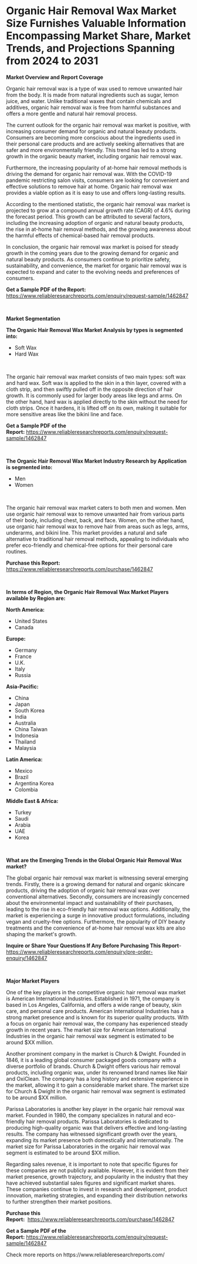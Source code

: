 <p><h1>Organic Hair Removal Wax Market Size Furnishes Valuable Information Encompassing Market Share, Market Trends, and Projections Spanning from 2024 to 2031</h1></p><p><strong>Market Overview and Report Coverage</strong></p>
<p><p>Organic hair removal wax is a type of wax used to remove unwanted hair from the body. It is made from natural ingredients such as sugar, lemon juice, and water. Unlike traditional waxes that contain chemicals and additives, organic hair removal wax is free from harmful substances and offers a more gentle and natural hair removal process.</p><p>The current outlook for the organic hair removal wax market is positive, with increasing consumer demand for organic and natural beauty products. Consumers are becoming more conscious about the ingredients used in their personal care products and are actively seeking alternatives that are safer and more environmentally friendly. This trend has led to a strong growth in the organic beauty market, including organic hair removal wax.</p><p>Furthermore, the increasing popularity of at-home hair removal methods is driving the demand for organic hair removal wax. With the COVID-19 pandemic restricting salon visits, consumers are looking for convenient and effective solutions to remove hair at home. Organic hair removal wax provides a viable option as it is easy to use and offers long-lasting results.</p><p>According to the mentioned statistic, the organic hair removal wax market is projected to grow at a compound annual growth rate (CAGR) of 4.6% during the forecast period. This growth can be attributed to several factors, including the increasing adoption of organic and natural beauty products, the rise in at-home hair removal methods, and the growing awareness about the harmful effects of chemical-based hair removal products.</p><p>In conclusion, the organic hair removal wax market is poised for steady growth in the coming years due to the growing demand for organic and natural beauty products. As consumers continue to prioritize safety, sustainability, and convenience, the market for organic hair removal wax is expected to expand and cater to the evolving needs and preferences of consumers.</p></p>
<p><strong>Get a Sample PDF of the Report:</strong> <a href="https://www.reliableresearchreports.com/enquiry/request-sample/1462847">https://www.reliableresearchreports.com/enquiry/request-sample/1462847</a></p>
<p>&nbsp;</p>
<p><strong>Market Segmentation</strong></p>
<p><strong>The Organic Hair Removal Wax Market Analysis by types is segmented into:</strong></p>
<p><ul><li>Soft Wax</li><li>Hard Wax</li></ul></p>
<p>&nbsp;</p>
<p><p>The organic hair removal wax market consists of two main types: soft wax and hard wax. Soft wax is applied to the skin in a thin layer, covered with a cloth strip, and then swiftly pulled off in the opposite direction of hair growth. It is commonly used for larger body areas like legs and arms. On the other hand, hard wax is applied directly to the skin without the need for cloth strips. Once it hardens, it is lifted off on its own, making it suitable for more sensitive areas like the bikini line and face.</p></p>
<p><strong>Get a Sample PDF of the Report:</strong>&nbsp;<a href="https://www.reliableresearchreports.com/enquiry/request-sample/1462847">https://www.reliableresearchreports.com/enquiry/request-sample/1462847</a></p>
<p>&nbsp;</p>
<p><strong>The Organic Hair Removal Wax Market Industry Research by Application is segmented into:</strong></p>
<p><ul><li>Men</li><li>Women</li></ul></p>
<p>&nbsp;</p>
<p><p>The organic hair removal wax market caters to both men and women. Men use organic hair removal wax to remove unwanted hair from various parts of their body, including chest, back, and face. Women, on the other hand, use organic hair removal wax to remove hair from areas such as legs, arms, underarms, and bikini line. This market provides a natural and safe alternative to traditional hair removal methods, appealing to individuals who prefer eco-friendly and chemical-free options for their personal care routines.</p></p>
<p><strong>Purchase this Report:</strong>&nbsp; <a href="https://www.reliableresearchreports.com/purchase/1462847">https://www.reliableresearchreports.com/purchase/1462847</a></p>
<p>&nbsp;</p>
<p><strong>In terms of Region, the Organic Hair Removal Wax Market Players available by Region are:</strong></p>
<p>
    <p> <strong> North America: </strong>
        <ul>
            <li>United States</li>
            <li>Canada</li>
        </ul>
        </p> 
    <p> <strong> Europe: </strong>
        <ul>
            <li>Germany</li>
            <li>France</li>
            <li>U.K.</li>
            <li>Italy</li>
            <li>Russia</li>
        </ul>
        </p> 
    <p> <strong> Asia-Pacific: </strong>
        <ul>
            <li>China</li>
            <li>Japan</li>
            <li>South Korea</li>
            <li>India</li>
            <li>Australia</li>
            <li>China Taiwan</li>
            <li>Indonesia</li>
            <li>Thailand</li>
            <li>Malaysia</li>
        </ul>
        </p> 
    <p> <strong> Latin America: </strong>
        <ul>
            <li>Mexico</li>
            <li>Brazil</li>
            <li>Argentina Korea</li>
            <li>Colombia</li>
        </ul>
        </p> 
    <p> <strong> Middle East & Africa: </strong>
        <ul>
            <li>Turkey</li>
            <li>Saudi</li>
            <li>Arabia</li>
            <li>UAE</li>
            <li>Korea</li>
        </ul>
    </p>
    </p>
<p>&nbsp;</p>
<p><strong>What are the Emerging Trends in the Global Organic Hair Removal Wax market?</strong></p>
<p><p>The global organic hair removal wax market is witnessing several emerging trends. Firstly, there is a growing demand for natural and organic skincare products, driving the adoption of organic hair removal wax over conventional alternatives. Secondly, consumers are increasingly concerned about the environmental impact and sustainability of their purchases, leading to the rise in eco-friendly hair removal wax options. Additionally, the market is experiencing a surge in innovative product formulations, including vegan and cruelty-free options. Furthermore, the popularity of DIY beauty treatments and the convenience of at-home hair removal wax kits are also shaping the market's growth.</p></p>
<p><strong>Inquire or Share Your Questions If Any Before Purchasing This Report</strong>- <a href="https://www.reliableresearchreports.com/enquiry/pre-order-enquiry/1462847">https://www.reliableresearchreports.com/enquiry/pre-order-enquiry/1462847</a></p>
<p>&nbsp;</p>
<p><strong>Major Market Players</strong></p>
<p><p>One of the key players in the competitive organic hair removal wax market is American International Industries. Established in 1971, the company is based in Los Angeles, California, and offers a wide range of beauty, skin care, and personal care products. American International Industries has a strong market presence and is known for its superior quality products. With a focus on organic hair removal wax, the company has experienced steady growth in recent years. The market size for American International Industries in the organic hair removal wax segment is estimated to be around $XX million.</p><p>Another prominent company in the market is Church & Dwight. Founded in 1846, it is a leading global consumer packaged goods company with a diverse portfolio of brands. Church & Dwight offers various hair removal products, including organic wax, under its renowned brand names like Nair and OxiClean. The company has a long history and extensive experience in the market, allowing it to gain a considerable market share. The market size for Church & Dwight in the organic hair removal wax segment is estimated to be around $XX million.</p><p>Parissa Laboratories is another key player in the organic hair removal wax market. Founded in 1980, the company specializes in natural and eco-friendly hair removal products. Parissa Laboratories is dedicated to producing high-quality organic wax that delivers effective and long-lasting results. The company has witnessed significant growth over the years, expanding its market presence both domestically and internationally. The market size for Parissa Laboratories in the organic hair removal wax segment is estimated to be around $XX million.</p><p>Regarding sales revenue, it is important to note that specific figures for these companies are not publicly available. However, it is evident from their market presence, growth trajectory, and popularity in the industry that they have achieved substantial sales figures and significant market shares. These companies continue to invest in research and development, product innovation, marketing strategies, and expanding their distribution networks to further strengthen their market positions.</p></p>
<p><strong>Purchase this Report:</strong>&nbsp;&nbsp;<a href="https://www.reliableresearchreports.com/purchase/1462847">https://www.reliableresearchreports.com/purchase/1462847</a></p>
<p></p>
<p><strong>Get a Sample PDF of the Report:</strong>&nbsp;<a href="https://www.reliableresearchreports.com/enquiry/request-sample/1462847">https://www.reliableresearchreports.com/enquiry/request-sample/1462847</a></p>
<p>Check more reports on https://www.reliableresearchreports.com/</p>